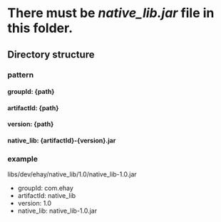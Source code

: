 # There must be ***native_lib.jar*** file in this folder.

## Directory structure
### pattern
#### groupId: {path}
#### artifactId: {path}
#### version: {path}
#### native_lib: {artifactId}-{version}.jar

### example
libs/dev/ehay/native_lib/1.0/native_lib-1.0.jar
- groupId: com.ehay
- artifactId: native_lib
- version: 1.0
- native_lib: native_lib-1.0.jar